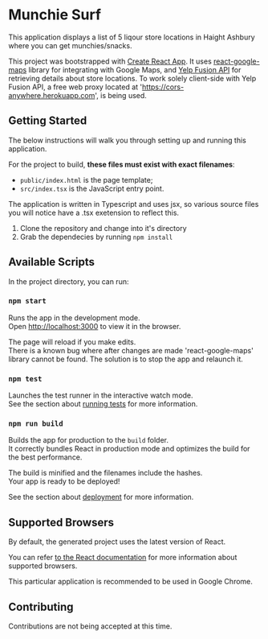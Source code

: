 # Munchie Surf
This application displays a list of 5 liqour store locations in Haight Ashbury where you can get munchies/snacks.

This project was bootstrapped with [Create React App](https://github.com/facebookincubator/create-react-app). It uses [react-google-maps](https://github.com/tomchentw/react-google-maps) library for integrating with Google Maps, and [Yelp Fusion API](https://www.yelp.com/fusion) for retrieving details about store locations. To work solely client-side with Yelp Fusion API, a free web proxy located at 'https://cors-anywhere.herokuapp.com', is being used.

## Getting Started
The below instructions will walk you through setting up and running this application.

For the project to build, **these files must exist with exact filenames**:

* `public/index.html` is the page template;
* `src/index.tsx` is the JavaScript entry point.

The application is written in Typescript and uses jsx, so various source files you will notice have a .tsx exetension to reflect this.

1. Clone the repository and change into it's directory
2. Grab the dependecies by running ```npm install```


## Available Scripts

In the project directory, you can run:

### `npm start`

Runs the app in the development mode.<br>
Open [http://localhost:3000](http://localhost:3000) to view it in the browser.

The page will reload if you make edits.<br>
There is a known bug where after changes are made 'react-google-maps' library cannot be found. The solution is to stop the app and relaunch it.

### `npm test`

Launches the test runner in the interactive watch mode.<br>
See the section about [running tests](#running-tests) for more information.

### `npm run build`

Builds the app for production to the `build` folder.<br>
It correctly bundles React in production mode and optimizes the build for the best performance.

The build is minified and the filenames include the hashes.<br>
Your app is ready to be deployed!

See the section about [deployment](#deployment) for more information.

## Supported Browsers

By default, the generated project uses the latest version of React.

You can refer [to the React documentation](https://reactjs.org/docs/react-dom.html#browser-support) for more information about supported browsers.

This particular application is recommended to be used in Google Chrome.

## Contributing
Contributions are not being accepted at this time.
